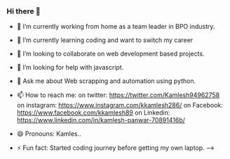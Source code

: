 ### Hi there 👋

- 🔭 I’m currently working from home as a team leader in BPO  industry.
- 🌱 I’m currently learning coding and want to switch my career
- 👯 I’m looking to collaborate on web development based projects.
- 🤔 I’m looking for help with javascript.
- 💬 Ask me about Web scrapping and automation using python.

- 📫 How to reach me: 
on twitter: https://twitter.com/Kamlesh94962758
on instagram: https://www.instagram.com/kkamlesh286/
on Facebook: https://www.facebook.com/kkamlesh89
on Linkedin: https://www.linkedin.com/in/kamlesh-panwar-70891416b/

- 😄 Pronouns: Kamles.. 


- ⚡ Fun fact: Started coding journey before getting my own laptop.
-->

